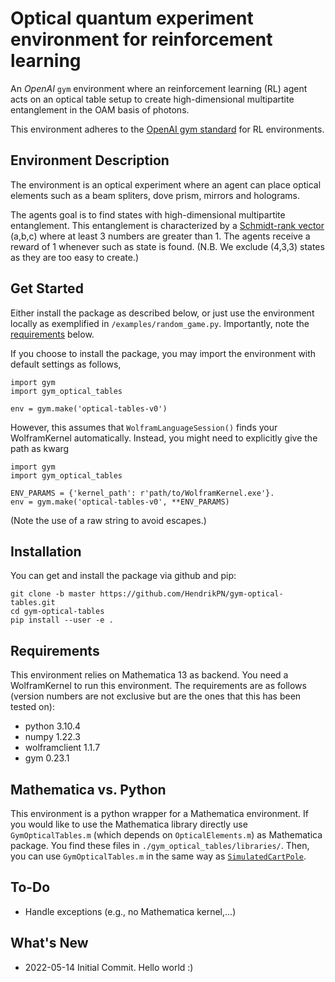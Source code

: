 # Optical quantum experiment environment for reinforcement learning

An *OpenAI* `gym` environment where an reinforcement learning (RL) agent acts on 
an optical table setup to create high-dimensional multipartite entanglement in 
the OAM basis of photons.

This environment adheres to the 
[OpenAI gym standard](https://github.com/openai/gym/blob/master/docs/creating-environments.md) 
for RL environments.

## Environment Description

The environment is an optical experiment where an agent can place optical elements
such as a beam spliters, dove prism, mirrors and holograms.

The agents goal is to find states with high-dimensional multipartite entanglement.
This entanglement is characterized by a [Schmidt-rank vector](https://link.aps.org/doi/10.1103/PhysRevLett.110.030501)
(a,b,c) where at least 3 numbers are greater than 1. The agents receive a reward 
of 1 whenever such as state is found. (N.B. We exclude (4,3,3) states as they are too easy to create.)

## Get Started

Either install the package as described below, or just use the environment
locally as exemplified in `/examples/random_game.py`. 
Importantly, note the [requirements](#requirements) below.

If you choose to install the package, you may import the environment with 
default settings as follows,

```
import gym
import gym_optical_tables

env = gym.make('optical-tables-v0')
```

However, this assumes that `WolframLanguageSession()` finds your 
WolframKernel automatically. Instead, you might need to explicitly give 
the path as kwarg 

```
import gym
import gym_optical_tables

ENV_PARAMS = {'kernel_path': r'path/to/WolframKernel.exe'}. 
env = gym.make('optical-tables-v0', **ENV_PARAMS)
```

(Note the use of a raw string to avoid escapes.)

## Installation

You can get and install the package via github and pip:

```
git clone -b master https://github.com/HendrikPN/gym-optical-tables.git
cd gym-optical-tables
pip install --user -e .
```

## Requirements

This environment relies on Mathematica 13 as backend. You need a WolframKernel to run this environment.
The requirements are as follows (version numbers are not exclusive but are the ones that this has been tested on):

+ python 3.10.4
+ numpy 1.22.3
+ wolframclient 1.1.7
+ gym 0.23.1

## Mathematica vs. Python

This environment is a python wrapper for a Mathematica environment. If you would like to use the 
Mathematica library directly use `GymOpticalTables.m` (which depends on `OpticalElements.m`) as Mathematica package.
You find these files in `./gym_optical_tables/libraries/`.
Then, you can use `GymOpticalTables.m` in the same way as [`SimulatedCartPole`](https://reference.wolfram.com/language/ref/device/SimulatedCartPole.html).

## To-Do

+ Handle exceptions (e.g., no Mathematica kernel,...)

## What's New

+ 2022-05-14 Initial Commit. Hello world :)

